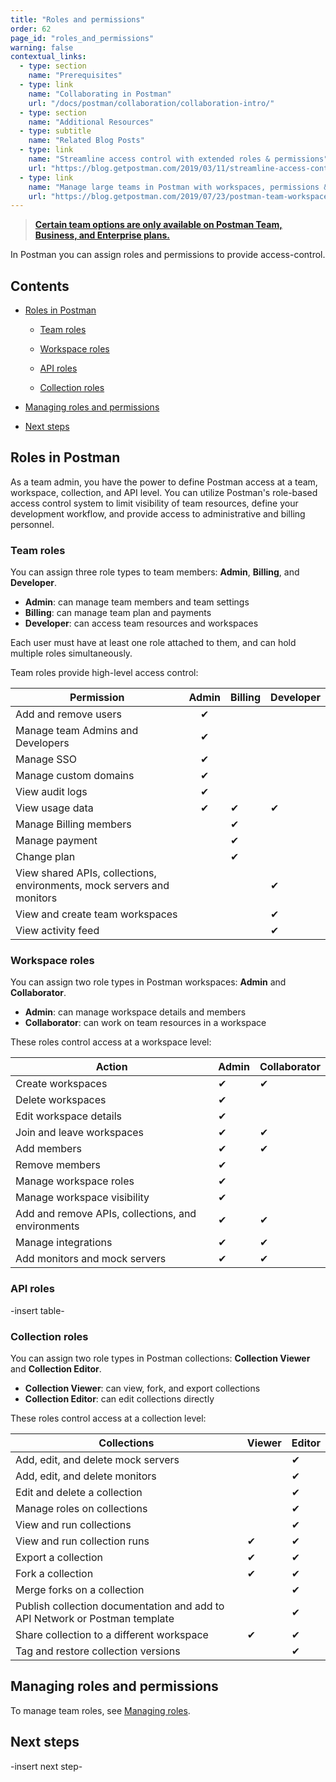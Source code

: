 ```yaml
---
title: "Roles and permissions"
order: 62
page_id: "roles_and_permissions"
warning: false
contextual_links:
  - type: section
    name: "Prerequisites"
  - type: link
    name: "Collaborating in Postman"
    url: "/docs/postman/collaboration/collaboration-intro/"
  - type: section
    name: "Additional Resources"
  - type: subtitle
    name: "Related Blog Posts"
  - type: link
    name: "Streamline access control with extended roles & permissions"
    url: "https://blog.getpostman.com/2019/03/11/streamline-access-control-with-extended-roles-permissions/?_ga=2.109343365.1078379737.1571761632-963694147.1565912089"
  - type: link
    name: "Manage large teams in Postman with workspaces, permissions & more"
    url: "https://blog.getpostman.com/2019/07/23/postman-team-workspaces-and-permissions/?_ga=2.109343365.1078379737.1571761632-963694147.1565912089"
---
```

> __[Certain team options are only available on Postman Team, Business, and Enterprise plans.](https://www.postman.com/pricing)__

In Postman you can assign roles and permissions to provide access-control.

## Contents

* [Roles in Postman](#roles-in-postman)

  * [Team roles](#team-roles)

  * [Workspace roles](#workspace-roles)

  * [API roles](#api-roles)

  * [Collection roles](#collection-roles)

* [Managing roles and permissions](#managing-roles-and-permissions)

* [Next steps](#next-steps)

## Roles in Postman

As a team admin, you have the power to define Postman access at a team, workspace, collection, and API level. You can utilize Postman's role-based access control system to limit visibility of team resources, define your development workflow, and provide access to administrative and billing personnel.

### Team roles

You can assign three role types to team members: **Admin**, **Billing**, and **Developer**.

* **Admin**: can manage team members and team settings
* **Billing**: can manage team plan and payments
* **Developer**: can access team resources and workspaces

Each user must have at least one role attached to them, and can hold multiple roles simultaneously.

Team roles provide high-level access control:

| Permission | Admin | Billing | Developer |
| --- |:---:| --- | --- |
| Add and remove users | &#x2714; | |
| Manage team Admins and Developers | &#x2714; | |
| Manage SSO | &#x2714; ||
| Manage custom domains  | &#x2714; ||
| View audit logs  | &#x2714; | |
| View usage data | &#x2714; | &#x2714; | &#x2714;
| Manage Billing members | | &#x2714; |
| Manage payment | | &#x2714; | |
| Change plan  | | &#x2714; |
| View shared APIs, collections, environments, mock servers and monitors | | |&#x2714;
| View and create team workspaces | | | &#x2714;
| View activity feed  | | | &#x2714;

### Workspace roles

You can assign two role types in Postman workspaces: **Admin** and **Collaborator**. 

* **Admin**: can manage workspace details and members
* **Collaborator**: can work on team resources in a workspace

These roles control access at a workspace level: 

| Action | Admin | Collaborator |
| --- | --- | --- |
| Create workspaces | &#x2714; | &#x2714; |
| Delete workspaces | &#x2714; | |
| Edit workspace details | &#x2714; | |
| Join and leave workspaces | &#x2714; | &#x2714; |
| Add members | &#x2714; | &#x2714; |
| Remove members | &#x2714; | |
| Manage workspace roles | &#x2714; | |
| Manage workspace visibility | &#x2714; | |
| Add and remove APIs, collections, and environments | &#x2714; | &#x2714; |
| Manage integrations | &#x2714; | &#x2714; |
| Add monitors and mock servers | &#x2714; | &#x2714; |

### API roles

-insert table-

### Collection roles

You can assign two role types in Postman collections: **Collection Viewer** and **Collection Editor**. 

* **Collection Viewer**: can view, fork, and export collections
* **Collection Editor**: can edit collections directly

These roles control access at a collection level:

| Collections |   Viewer   | Editor |
| ---   |   ---     | ---   |
| Add, edit, and delete mock servers  |         | &#x2714;   |
| Add, edit, and delete monitors |       | &#x2714;    |
| Edit and delete a collection |       | &#x2714;    |
| Manage roles on collections  |     | &#x2714;  |
| View and run collections  |     | &#x2714;  |
| View and run collection runs  |   &#x2714;    | &#x2714;  |
| Export a collection  |   &#x2714;   | &#x2714;   |
| Fork a collection |   &#x2714;   | &#x2714;   |
| Merge forks on a collection  |         | &#x2714;   |
| Publish collection documentation and add to API Network or Postman template  |      | &#x2714;  |
| Share collection to a different workspace  |  &#x2714;  | &#x2714;   |
| Tag and restore collection versions   |    | &#x2714;   |

## Managing roles and permissions

To manage team roles, see [Managing roles](/docs/postman-pro/managing-pro/managing-your-team/#managing-roles).

## Next steps

-insert next step-
